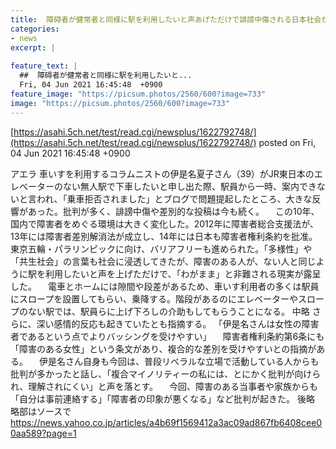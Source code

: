 ```yaml
---
title:  障碍者が健常者と同様に駅を利用したいと声あげただけで誹謗中傷される日本社会が露呈　伊是名さんは女性だから差別を受けた  
categories:
- news
excerpt: |
  
feature_text: |
  ##  障碍者が健常者と同様に駅を利用したいと...
  Fri, 04 Jun 2021 16:45:48  +0900
feature_image: "https://picsum.photos/2560/600?image=733"
image: "https://picsum.photos/2560/600?image=733"
---
```


[https://asahi.5ch.net/test/read.cgi/newsplus/1622792748/](https://asahi.5ch.net/test/read.cgi/newsplus/1622792748/)
posted on Fri, 04 Jun 2021 16:45:48  +0900

<!--more-->

アエラ 車いすを利用するコラムニストの伊是名夏子さん（39）がJR東日本のエレベーターのない無人駅で下車したいと申し出た際、駅員から一時、案内できないと言われ、「乗車拒否されました」とブログで問題提起したところ、大きな反響があった。批判が多く、誹謗中傷や差別的な投稿は今も続く。 　この10年、国内で障害者をめぐる環境は大きく変化した。2012年に障害者総合支援法が、13年には障害者差別解消法が成立し、14年には日本も障害者権利条約を批准。東京五輪・パラリンピックに向け、バリアフリーも進められた。「多様性」や「共生社会」の言葉も社会に浸透してきたが、障害のある人が、ない人と同じように駅を利用したいと声を上げただけで、「わがまま」と非難される現実が露呈した。 　電車とホームには隙間や段差があるため、車いす利用者の多くは駅員にスロープを設置してもらい、乗降する。階段があるのにエレベーターやスロープのない駅では、駅員らに上げ下ろしの介助もしてもらうことになる。 中略 さらに、深い感情的反応も起きていたとも指摘する。 「伊是名さんは女性の障害者であるという点でよりバッシングを受けやすい」 　障害者権利条約第6条にも「障害のある女性」という条文があり、複合的な差別を受けやすいとの指摘がある。 　伊是名さん自身も今回は、普段リベラルな立場で活動している人からも批判が多かったと話し、「複合マイノリティーの私には、とにかく批判が向けられ、理解されにくい」と声を落とす。 　今回、障害のある当事者や家族からも「自分は事前連絡する」「障害者の印象が悪くなる」など批判が起きた。 後略 略部はソースで https://news.yahoo.co.jp/articles/a4b69f1569412a3ac09ad867fb6408cee00aa589?page=1
